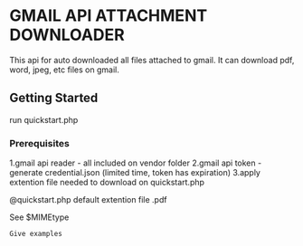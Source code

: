 # GMAIL API ATTACHMENT DOWNLOADER

This api for auto downloaded all files attached to gmail.
It can download pdf, word, jpeg, etc files on gmail.

## Getting Started

run quickstart.php

### Prerequisites

1.gmail api reader - all included on vendor folder
2.gmail api token - generate credential.json (limited time, token has expiration)
3.apply extention file needed to download on quickstart.php

@quickstart.php default extention file .pdf

See $MIMEtype

```
Give examples
```


